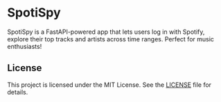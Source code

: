 # SpotiSpy
SpotiSpy is a FastAPI-powered app that lets users log in with Spotify, explore their top tracks and artists across time ranges. Perfect for music enthusiasts!

## License
This project is licensed under the MIT License. See the [LICENSE](LICENSE) file for details.
